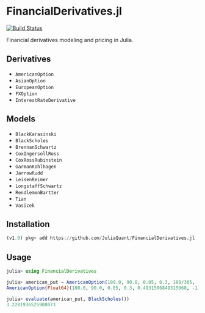 # FinancialDerivatives.jl

[![Build Status](https://travis-ci.org/JuliaQuant/FinancialDerivatives.jl.svg?branch=master)](https://travis-ci.org/JuliaQuant/FinancialDerivatives.jl)

Financial derivatives modeling and pricing in Julia.

## Derivatives

* `AmericanOption`
* `AsianOption`
* `EuropeanOption`
* `FXOption`
* `InterestRateDerivative`

## Models

* `BlackKarasinski`
* `BlackScholes`
* `BrennanSchwartz`
* `CoxIngersollRoss`
* `CoxRossRubinstein`
* `GarmanKohlhagen`
* `JarrowRudd`
* `LeisenReimer`
* `LongstaffSchwartz`
* `RendlemenBartter`
* `Tian`
* `Vasicek`

## Installation

```julia
(v1.0) pkg> add https://github.com/JuliaQuant/FinancialDerivatives.jl
```

## Usage

```julia
julia> using FinancialDerivatives

julia> american_put = AmericanOption(100.0, 90.0, 0.05, 0.3, 180/365, -1)
AmericanOption{Float64}(100.0, 90.0, 0.05, 0.3, 0.4931506849315068, -1)

julia> evaluate(american_put, BlackScholes())
3.2281936525908073
```

